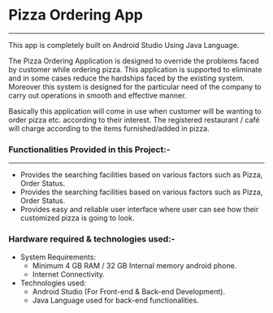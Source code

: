 
# Pizza Ordering App
<hr>
This app is completely built on Android Studio Using Java Language.

The Pizza Ordering Application is designed 
to override the problems faced by customer while ordering pizza. 
This application is supported to eliminate and in some cases 
reduce the hardships faced by the existing system. Moreover this 
system is designed for the particular need of the company to 
carry out operations in smooth and effective manner.

Basically this application will come in use when customer will be 
wanting to order pizza etc. according to their interest. The
registered restaurant / café will charge according to the items 
furnished/added in pizza.

<h3>
Functionalities Provided in this Project:- </h3><hr>

  - Provides the searching facilities based on various factors 
    such as Pizza, Order Status.
  - Provides the searching facilities based on various factors 
    such as Pizza, Order Status.
  - Provides easy and reliable user interface where user can 
    see how their customized pizza is going to look.

<h3>Hardware required & technologies used:-</h3>

 - System Requirements:
   - Minimum 4 GB RAM / 32 GB Internal memory android
     phone.
   - Internet Connectivity.
 - Technologies used:
   - Android Studio (For Front-end & Back-end Development).
   - Java Language used for back-end functionalities.
